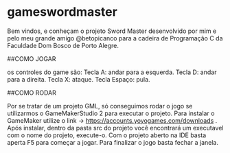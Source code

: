 # gameswordmaster

Bem vindos, e conheçam o projeto Sword Master desenvolvido por mim e pelo meu grande amigo @betopicanco para a cadeira de Programação C da Faculdade Dom Bosco de Porto Alegre.

##COMO JOGAR

os controles do game são:
Tecla A: andar para a esquerda.
Tecla D: andar para a direita.
Tecla X: ataque.
Tecla Espaço: pula.

##COMO RODAR

Por se tratar de um projeto GML, só conseguimos rodar o jogo se utilizarmos o GameMakerStudio 2 para executar o projeto.
Para instalar o GameMaker utilize o link -> https://accounts.yoyogames.com/downloads .
Após instalar, dentro da pasta src do projeto você encontrará um executavel com o nome do projeto, execute-o.
Com o projeto aberto na IDE basta aperta F5 para começar a jogar.
Para finalizar o jogo basta fechar a janela.
